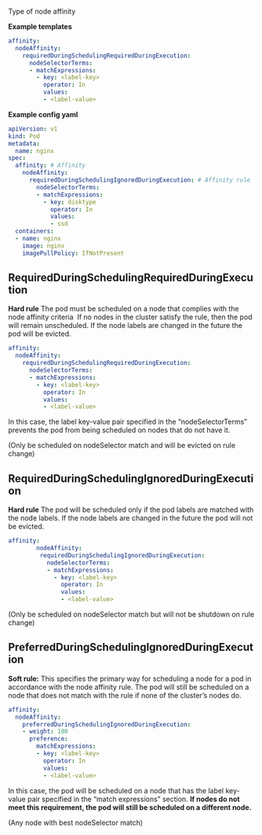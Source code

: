 Type of node affinity

**Example templates**

``` yaml
affinity:  
  nodeAffinity:  
    requiredDuringSchedulingRequiredDuringExecution:  
      nodeSelectorTerms:  
      - matchExpressions:  
        - key: <label-key>  
          operator: In  
          values:  
          - <label-value>
```

**Example config yaml**

```yaml
apiVersion: v1
kind: Pod
metadata:
  name: nginx
spec:
  affinity: # Affinity
    nodeAffinity:
      requiredDuringSchedulingIgnoredDuringExecution: # Affinity rule
        nodeSelectorTerms:
        - matchExpressions:
          - key: disktype
            operator: In
            values:
            - ssd            
  containers:
  - name: nginx
    image: nginx
    imagePullPolicy: IfNotPresent
```
## RequiredDuringSchedulingRequiredDuringExecution
**Hard rule**
The pod must be scheduled on a node that complies with the node affinity criteria  If no nodes in the cluster satisfy the rule, then the pod will remain unscheduled. If the node labels are changed in the future the pod will be evicted.

```yaml
affinity:  
  nodeAffinity:  
    requiredDuringSchedulingRequiredDuringExecution:  
      nodeSelectorTerms:  
      - matchExpressions:  
        - key: <label-key>  
          operator: In  
          values:  
          - <label-value>
```

In this case, the label key-value pair specified in the “nodeSelectorTerms” prevents the pod from being scheduled on nodes that do not have it.

(Only be scheduled on nodeSelector match and will be evicted on rule change)
## RequiredDuringSchedulingIgnoredDuringExecution

**Hard rule**
The pod will be scheduled only if the pod labels are matched with the node labels. If the node labels are changed in the future the pod will not be evicted.
```yaml
affinity:  
        nodeAffinity:  
         requiredDuringSchedulingIgnoredDuringExecution:  
           nodeSelectorTerms:  
           - matchExpressions:  
             - key: <label-key>  
               operator: In  
               values:  
               - <label-value>
```

(Only be scheduled on nodeSelector match but will not be shutdown on rule change)
## PreferredDuringSchedulingIgnoredDuringExecution

**Soft rule:**
This specifies the primary way for scheduling a node for a pod in accordance with the node affinity rule. The pod will still be scheduled on a node that does not match with the rule if none of the cluster’s nodes do.
```yaml
affinity:  
  nodeAffinity:  
    preferredDuringSchedulingIgnoredDuringExecution:  
    - weight: 100  
      preference:  
        matchExpressions:  
        - key: <label-key>  
          operator: In  
          values:  
          - <label-value>
```

In this case, the pod will be scheduled on a node that has the label key-value pair specified in the “match expressions” section. **If nodes do not meet this requirement, the pod will still be scheduled on a different node.**

(Any node with best nodeSelector match)